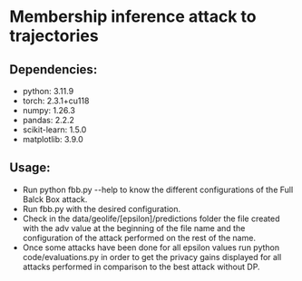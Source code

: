 # Membership inference attack to trajectories

## Dependencies:
* python: 3.11.9
* torch: 2.3.1+cu118
* numpy: 1.26.3
* pandas: 2.2.2
* scikit-learn: 1.5.0
* matplotlib: 3.9.0

## Usage:
* Run python fbb.py --help to know the different configurations of the Full Balck Box attack.
* Run fbb.py with the desired configuration.
* Check in the data/geolife/[epsilon]/predictions folder the file created with the adv value at the beginning of the file name and the configuration of the attack performed on the rest of the name.
* Once some attacks have been done for all epsilon values run python code/evaluations.py in order to get the privacy gains displayed for all attacks performed in comparison to the best attack without DP. 